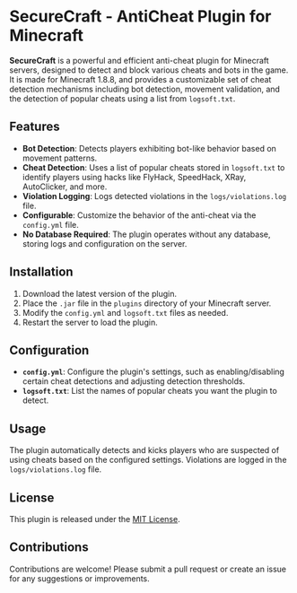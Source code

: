 # SecureCraft - AntiCheat Plugin for Minecraft

**SecureCraft** is a powerful and efficient anti-cheat plugin for Minecraft servers, designed to detect and block various cheats and bots in the game. It is made for Minecraft 1.8.8, and provides a customizable set of cheat detection mechanisms including bot detection, movement validation, and the detection of popular cheats using a list from `logsoft.txt`.

## Features
- **Bot Detection**: Detects players exhibiting bot-like behavior based on movement patterns.
- **Cheat Detection**: Uses a list of popular cheats stored in `logsoft.txt` to identify players using hacks like FlyHack, SpeedHack, XRay, AutoClicker, and more.
- **Violation Logging**: Logs detected violations in the `logs/violations.log` file.
- **Configurable**: Customize the behavior of the anti-cheat via the `config.yml` file.
- **No Database Required**: The plugin operates without any database, storing logs and configuration on the server.

## Installation
1. Download the latest version of the plugin.
2. Place the `.jar` file in the `plugins` directory of your Minecraft server.
3. Modify the `config.yml` and `logsoft.txt` files as needed.
4. Restart the server to load the plugin.

## Configuration
- **`config.yml`**: Configure the plugin's settings, such as enabling/disabling certain cheat detections and adjusting detection thresholds.
- **`logsoft.txt`**: List the names of popular cheats you want the plugin to detect.

## Usage
The plugin automatically detects and kicks players who are suspected of using cheats based on the configured settings. Violations are logged in the `logs/violations.log` file.

## License
This plugin is released under the [MIT License](LICENSE).

## Contributions
Contributions are welcome! Please submit a pull request or create an issue for any suggestions or improvements.

